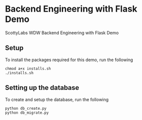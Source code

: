 # Backend Engineering with Flask Demo
ScottyLabs WDW Backend Engineering with Flask Demo

## Setup

To install the packages required for this demo, run the following

```
chmod a+x installs.sh
./installs.sh
```

## Setting up the database

To create and setup the database, run the following

```
python db_create.py
python db_migrate.py
```